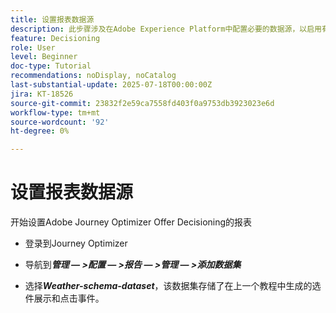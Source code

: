 ```yaml
---
title: 设置报表数据源
description: 此步骤涉及在Adobe Experience Platform中配置必要的数据源，以启用有关选件展示和单击交互的报表。 用于捕获这些事件的数据集必须基于包含Web详细信息字段组的架构，以支持报表功能。
feature: Decisioning
role: User
level: Beginner
doc-type: Tutorial
recommendations: noDisplay, noCatalog
last-substantial-update: 2025-07-18T00:00:00Z
jira: KT-18526
source-git-commit: 23832f2e59ca7558fd403f0a9753db3923023e6d
workflow-type: tm+mt
source-wordcount: '92'
ht-degree: 0%

---
```


# 设置报表数据源

开始设置Adobe Journey Optimizer Offer Decisioning的报表

- 登录到Journey Optimizer

- 导航到&#x200B;_&#x200B;**管理 — >配置 — >报告 — >管理 — >添加数据集**&#x200B;_
- 选择&#x200B;_&#x200B;**Weather-schema-dataset**&#x200B;_，该数据集存储了在上一个教程中生成的选件展示和点击事件。

